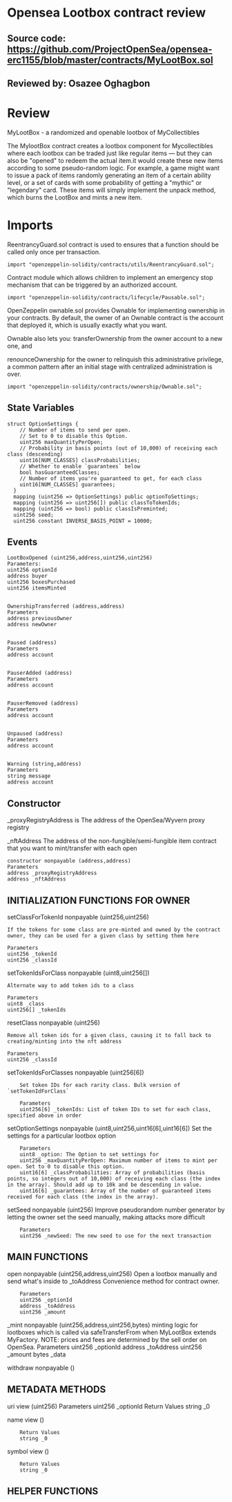 # Opensea Lootbox contract review
## Source code: https://github.com/ProjectOpenSea/opensea-erc1155/blob/master/contracts/MyLootBox.sol
## Reviewed by: Osazee Oghagbon


# Review
MyLootBox - a randomized and openable lootbox of MyCollectibles

The MylootBox contract creates a lootbox component for Mycollectibles where each lootbox can be traded just like regular items — but they can also be "opened" to redeem the actual item.it would create these new items according to some pseudo-random logic. For example, a game might want to issue a pack of items randomly generating an item of a certain ability level, or a set of cards with some probability of getting a "mythic" or "legendary" card.
These items will simply implement the unpack method, which burns the LootBox and mints a new item.


# Imports 
ReentrancyGuard.sol contract is used to ensures that a function should be called only once per transaction.
    
    import "openzeppelin-solidity/contracts/utils/ReentrancyGuard.sol";
   
   
Contract module which allows children to implement an emergency stop mechanism that can be triggered by an authorized account.

    import "openzeppelin-solidity/contracts/lifecycle/Pausable.sol";
    
OpenZeppelin ownable.sol provides Ownable for implementing ownership in your contracts. 
By default, the owner of an Ownable contract is the account that deployed it, which is usually exactly what you want.

Ownable also lets you:
transferOwnership from the owner account to a new one, and

renounceOwnership for the owner to relinquish this administrative privilege, a common pattern after an initial stage with centralized administration is over.

    import "openzeppelin-solidity/contracts/ownership/Ownable.sol";
    
    
## State Variables 

    struct OptionSettings {
        // Number of items to send per open.
        // Set to 0 to disable this Option.
        uint256 maxQuantityPerOpen;
        // Probability in basis points (out of 10,000) of receiving each class (descending)
        uint16[NUM_CLASSES] classProbabilities;
        // Whether to enable `guarantees` below
        bool hasGuaranteedClasses;
        // Number of items you're guaranteed to get, for each class
        uint16[NUM_CLASSES] guarantees;
      }
      mapping (uint256 => OptionSettings) public optionToSettings;
      mapping (uint256 => uint256[]) public classToTokenIds;
      mapping (uint256 => bool) public classIsPreminted;
      uint256 seed;
      uint256 constant INVERSE_BASIS_POINT = 10000;
      
      
      
## Events
    LootBoxOpened (uint256,address,uint256,uint256)
    Parameters:
    uint256 optionId
    address buyer
    uint256 boxesPurchased
    uint256 itemsMinted
    
        
    OwnershipTransferred (address,address)
    Parameters
    address previousOwner
    address newOwner


    Paused (address)
    Parameters
    address account


    PauserAdded (address)
    Parameters
    address account


    PauserRemoved (address)
    Parameters
    address account


    Unpaused (address)
    Parameters
    address account


    Warning (string,address)
    Parameters
    string message
    address account


## Constructor 
_proxyRegistryAddress is The address of the OpenSea/Wyvern proxy registry 

_nftAddress The address of the non-fungible/semi-fungible item contract that you want to mint/transfer with each open

   
    constructor nonpayable (address,address)
    Parameters
    address _proxyRegistryAddress
    address _nftAddress

## INITIALIZATION FUNCTIONS FOR OWNER

setClassForTokenId nonpayable (uint256,uint256)

    If the tokens for some class are pre-minted and owned by the contract owner, they can be used for a given class by setting them here

    Parameters
    uint256 _tokenId
    uint256 _classId
    
setTokenIdsForClass nonpayable (uint8,uint256[])

    Alternate way to add token ids to a class

    Parameters
    uint8 _class
    uint256[] _tokenIds
    
resetClass nonpayable (uint256)

    Remove all token ids for a given class, causing it to fall back to creating/minting into the nft address

    Parameters
    uint256 _classId
    
setTokenIdsForClasses nonpayable (uint256[6])

        Set token IDs for each rarity class. Bulk version of `setTokenIdForClass`

        Parameters
        uint256[6] _tokenIds: List of token IDs to set for each class, specified above in order
    
setOptionSettings nonpayable (uint8,uint256,uint16[6],uint16[6])
        Set the settings for a particular lootbox option

        Parameters
        uint8 _option: The Option to set settings for
        uint256 _maxQuantityPerOpen: Maximum number of items to mint per open. Set to 0 to disable this option.
        uint16[6] _classProbabilities: Array of probabilities (basis points, so integers out of 10,000) of receiving each class (the index in the array). Should add up to 10k and be descending in value.
        uint16[6] _guarantees: Array of the number of guaranteed items received for each class (the index in the array).
    

setSeed nonpayable (uint256)
        Improve pseudorandom number generator by letting the owner set the seed manually, making attacks more difficult

        Parameters
        uint256 _newSeed: The new seed to use for the next transaction
        
## MAIN FUNCTIONS

open nonpayable (uint256,address,uint256)
        Open a lootbox manually and send what's inside to _toAddress Convenience method for contract owner.

        Parameters
        uint256 _optionId
        address _toAddress
        uint256 _amount
        
        
_mint nonpayable (uint256,address,uint256,bytes)
        minting logic for lootboxes which is called via safeTransferFrom when MyLootBox extends MyFactory.
        NOTE: prices and fees are determined by the sell order on OpenSea.
        Parameters
        uint256 _optionId
        address _toAddress
        uint256 _amount
        bytes _data
        
withdraw nonpayable ()


## METADATA METHODS

uri view (uint256)
            Parameters
            uint256 _optionId
            Return Values
            string _0
            
name view ()
        
        Return Values
        string _0
        
        
symbol view ()
       
        Return Values
        string _0
        
## HELPER FUNCTIONS


        














